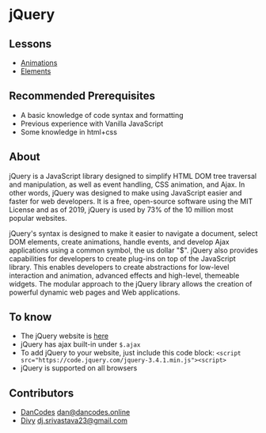 # jQuery

## Lessons

- [Animations](animations.md)
- [Elements](elements.md)

## Recommended Prerequisites

- A basic knowledge of code syntax and formatting
- Previous experience with Vanilla JavaScript
- Some knowledge in html+css

## About

jQuery is a JavaScript library designed to simplify HTML DOM tree traversal and manipulation, as well as event handling, CSS animation, and Ajax. In other words, jQuery was designed to make using JavaScript easier and faster for web developers. It is a free, open-source software using the MIT License and as of 2019, jQuery is used by 73% of the 10 million most popular websites.

jQuery's syntax is designed to make it easier to navigate a document, select DOM elements, create animations, handle events, and develop Ajax applications using a common symbol, the us dollar "\$". jQuery also provides capabilities for developers to create plug-ins on top of the JavaScript library. This enables developers to create abstractions for low-level interaction and animation, advanced effects and high-level, themeable widgets. The modular approach to the jQuery library allows the creation of powerful dynamic web pages and Web applications.

## To know

- The jQuery website is [here](https://jquery.com/)
- jQuery has ajax built-in under `$.ajax`
- To add jQuery to your website, just include this code block: `<script src="https://code.jquery.com/jquery-3.4.1.min.js"><script>`
- jQuery is supported on all browsers

## Contributors

- [DanCodes](https://dancodes.online) [dan@dancodes.online](mailto:dan@dancodes.online)
- [Divy](https://divy.work) [dj.srivastava23@gmail.com](mailto:dj.srivastava23@gmail.com)
